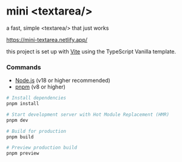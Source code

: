 # mini &lt;textarea/&gt;

a fast, simple &lt;textarea/&gt; that just works

https://mini-textarea.netlify.app/

this project is set up with [Vite](https://vite.dev/) using the TypeScript Vanilla template.

### Commands

- [Node.js](https://nodejs.org/) (v18 or higher recommended)
- [pnpm](https://pnpm.io/) (v8 or higher)

```bash
# Install dependencies
pnpm install

# Start development server with Hot Module Replacement (HMR)
pnpm dev

# Build for production
pnpm build

# Preview production build
pnpm preview
```

